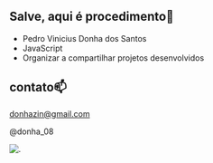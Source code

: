 ## Salve, aqui é procedimento🤟

- Pedro Vinicius Donha dos Santos
- JavaScript
- Organizar a compartilhar projetos desenvolvidos

## contato📫
donhazin@gmail.com

@donha_08

![.](https://media1.tenor.com/m/W_mmDBZZkDsAAAAC/neymar-rindo.gif)
